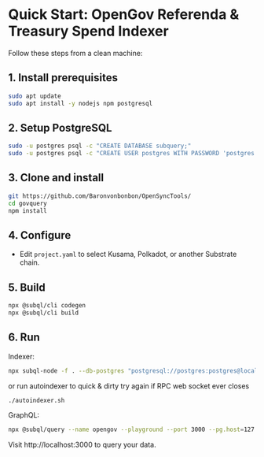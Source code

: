 # Quick Start: OpenGov Referenda & Treasury Spend Indexer

Follow these steps from a clean machine:

## 1. Install prerequisites
```bash
sudo apt update
sudo apt install -y nodejs npm postgresql
```

## 2. Setup PostgreSQL
```bash
sudo -u postgres psql -c "CREATE DATABASE subquery;"
sudo -u postgres psql -c "CREATE USER postgres WITH PASSWORD 'postgres';"
```

## 3. Clone and install
```bash
git https://github.com/Baronvonbonbon/OpenSyncTools/
cd govquery
npm install
```

## 4. Configure
- Edit `project.yaml` to select Kusama, Polkadot, or another Substrate chain.

## 5. Build
```bash
npx @subql/cli codegen
npx @subql/cli build
```

## 6. Run
Indexer:
```bash
npx subql-node -f . --db-postgres "postgresql://postgres:postgres@localhost:5432/subquery" --db-schema opengov --unsafe
```
or run autoindexer to quick & dirty try again if RPC web socket ever closes

```bash
./autoindexer.sh
```
GraphQL:
```bash
npx @subql/query --name opengov --playground --port 3000 --pg.host=127.0.0.1 --pg.port=5432 --pg.user=postgres --pg.password=postgres --pg.database=subquery
```

Visit http://localhost:3000 to query your data.
